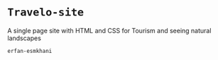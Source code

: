 # `Travelo-site`
A single page site with HTML and CSS for Tourism and seeing natural landscapes

`erfan-esmkhani`

